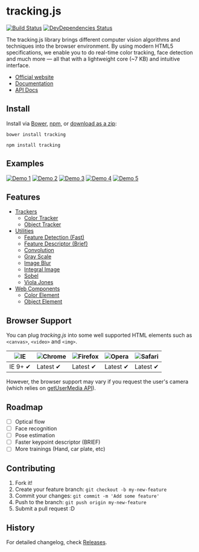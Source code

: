 # tracking.js

[![Build Status](http://img.shields.io/travis/eduardolundgren/tracking.js.svg?style=flat)](https://travis-ci.org/eduardolundgren/tracking.js)
[![DevDependencies Status](http://img.shields.io/david/dev/eduardolundgren/tracking.js.svg?style=flat)](https://david-dm.org/eduardolundgren/tracking.js#info=devDependencies)

The tracking.js library brings different computer vision algorithms and techniques into the browser environment. By using modern HTML5 specifications, we enable you to do real-time color tracking, face detection and much more — all that with a lightweight core (~7 KB) and intuitive interface.

* [Official website](http://trackingjs.com)
* [Documentation](http://trackingjs.com/docs.html)
* [API Docs](http://trackingjs.com/api/)

## Install

Install via [Bower](http://bower.io/), [npm](https://www.npmjs.com/), or [download as a zip](https://github.com/eduardolundgren/tracking.js/archive/master.zip):

```
bower install tracking
```

```
npm install tracking
```

## Examples

[![Demo 1](https://cloud.githubusercontent.com/assets/398893/3709347/ec72876c-1453-11e4-8450-149d06d487f2.jpg)](http://trackingjs.com/examples/face_tag_friends.html)
[![Demo 2](https://cloud.githubusercontent.com/assets/398893/3709357/1a1c2e16-1454-11e4-804d-e6ada6c65997.jpg)](http://trackingjs.com/examples/face_fish_tank.html)
[![Demo 3](https://cloud.githubusercontent.com/assets/398893/3709361/38f86e8a-1454-11e4-811d-52bd21b37e85.jpg)](http://trackingjs.com/examples/color_hexgl.html)
[![Demo 4](https://cloud.githubusercontent.com/assets/398893/3709464/5447a302-1456-11e4-96b2-d2fae28e2a01.jpg)](http://trackingjs.com/examples/color_draw_something.html)
[![Demo 5](https://cloud.githubusercontent.com/assets/398893/3709469/6a3e859a-1456-11e4-982a-d46a55890e1e.jpg)](http://trackingjs.com/examples/color_fish_tank.html)

## Features

* [Trackers](http://trackingjs.com/docs.html#trackers)
  * [Color Tracker](http://trackingjs.com/docs.html#color-tracker)
  * [Object Tracker](http://trackingjs.com/docs.html#object-tracker)
* [Utilities](http://trackingjs.com/docs.html#utilities)
  * [Feature Detection (Fast)](http://trackingjs.com/docs.html#feature-detection)
  * [Feature Descriptor (Brief)](http://trackingjs.com/docs.html#feature-descriptor)
  * [Convolution](http://trackingjs.com/docs.html#convolution)
  * [Gray Scale](http://trackingjs.com/docs.html#gray-scale)
  * [Image Blur](http://trackingjs.com/docs.html#image-blur)
  * [Integral Image](http://trackingjs.com/docs.html#integral-image)
  * [Sobel](http://trackingjs.com/docs.html#sobel)
  * [Viola Jones](http://trackingjs.com/docs.html#viola-jones)
* [Web Components](http://trackingjs.com/docs.html#web-components)
  * [Color Element](http://trackingjs.com/docs.html#color-element)
  * [Object Element](http://trackingjs.com/docs.html#object-element)

## Browser Support

You can plug *tracking.js* into some well supported HTML elements such as `<canvas>`, `<video>` and `<img>`.

![IE](https://cloud.githubusercontent.com/assets/398893/3528325/20373e76-078e-11e4-8e3a-1cb86cf506f0.png) | ![Chrome](https://cloud.githubusercontent.com/assets/398893/3528328/23bc7bc4-078e-11e4-8752-ba2809bf5cce.png) | ![Firefox](https://cloud.githubusercontent.com/assets/398893/3528329/26283ab0-078e-11e4-84d4-db2cf1009953.png) | ![Opera](https://cloud.githubusercontent.com/assets/398893/3528330/27ec9fa8-078e-11e4-95cb-709fd11dac16.png) | ![Safari](https://cloud.githubusercontent.com/assets/398893/3528331/29df8618-078e-11e4-8e3e-ed8ac738693f.png)
--- | --- | --- | --- | --- |
IE 9+ ✔ | Latest ✔ | Latest ✔ | Latest ✔ | Latest ✔ |

However, the browser support may vary if you request the user's camera (which relies on [getUserMedia API](http://caniuse.com/#feat=stream)).

## Roadmap

- [ ] Optical flow
- [ ] Face recognition
- [ ] Pose estimation
- [ ] Faster keypoint descriptor (BRIEF)
- [ ] More trainings (Hand, car plate, etc)

## Contributing

1. Fork it!
2. Create your feature branch: `git checkout -b my-new-feature`
3. Commit your changes: `git commit -m 'Add some feature'`
4. Push to the branch: `git push origin my-new-feature`
5. Submit a pull request :D

## History

For detailed changelog, check [Releases](https://github.com/eduardolundgren/tracking.js/releases).
